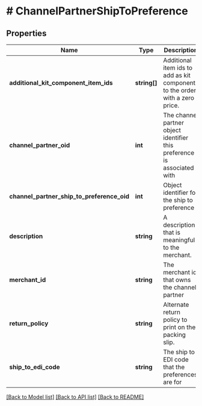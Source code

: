 # # ChannelPartnerShipToPreference

## Properties

Name | Type | Description | Notes
------------ | ------------- | ------------- | -------------
**additional_kit_component_item_ids** | **string[]** | Additional item ids to add as kit components to the order with a zero price. | [optional]
**channel_partner_oid** | **int** | The channel partner object identifier this preference is associated with | [optional]
**channel_partner_ship_to_preference_oid** | **int** | Object identifier for the ship to preference | [optional]
**description** | **string** | A description that is meaningful to the merchant. | [optional]
**merchant_id** | **string** | The merchant id that owns the channel partner | [optional]
**return_policy** | **string** | Alternate return policy to print on the packing slip. | [optional]
**ship_to_edi_code** | **string** | The ship to EDI code that the preferences are for | [optional]

[[Back to Model list]](../../README.md#models) [[Back to API list]](../../README.md#endpoints) [[Back to README]](../../README.md)
